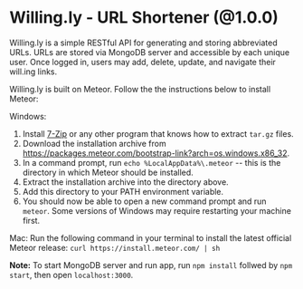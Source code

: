 # Willing.ly - URL Shortener (@1.0.0)
Willing.ly is a simple RESTful API for generating and storing abbreviated URLs. URLs are stored via MongoDB server and accessible by each unique user. Once logged in, users may add, delete, update, and navigate their will.ing links.

Willing.ly is built on Meteor. Follow the the instructions below to install Meteor:

Windows:
1. Install [7-Zip](http://www.7-zip.org/) or any other program that knows how to extract `tar.gz` files.
2. Download the installation archive from https://packages.meteor.com/bootstrap-link?arch=os.windows.x86_32.
3. In a command prompt, run `echo %LocalAppData%\.meteor` -- this is the directory in which Meteor should be installed.
4. Extract the installation archive into the directory above.
5. Add this directory to your PATH environment variable.
6. You should now be able to open a new command prompt and run `meteor`. Some versions of Windows may require restarting your machine first.

Mac:
Run the following command in your terminal to install the latest official Meteor release:
`curl https://install.meteor.com/ | sh`

**Note:** To start MongoDB server and run app, run `npm install` follwed by `npm start`, then open `localhost:3000`.